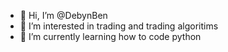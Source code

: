 - 👋 Hi, I’m @DebynBen
- 👀 I’m interested in trading and trading algoritims
- 🌱 I’m currently learning how to code python

<!---
carefreepy/carefreepy is a ✨ special ✨ repository because its `README.md` (this file) appears on your GitHub profile.
You can click the Preview link to take a look at your changes.
--->
